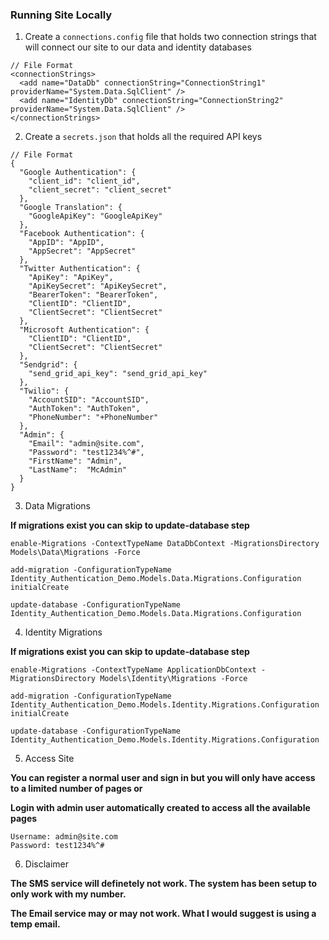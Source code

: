 ### Running Site Locally

1. Create a `connections.config` file that holds two connection strings that will connect our site to
our data and identity databases

```
// File Format
<connectionStrings>
  <add name="DataDb" connectionString="ConnectionString1" providerName="System.Data.SqlClient" />
  <add name="IdentityDb" connectionString="ConnectionString2" providerName="System.Data.SqlClient" />
</connectionStrings>
```

2. Create a `secrets.json` that holds all the required API keys 

```
// File Format
{
  "Google Authentication": {
    "client_id": "client_id",
    "client_secret": "client_secret"
  },
  "Google Translation": {
    "GoogleApiKey": "GoogleApiKey"
  },
  "Facebook Authentication": {
    "AppID": "AppID",
    "AppSecret": "AppSecret"
  },
  "Twitter Authentication": {
    "ApiKey": "ApiKey",
    "ApiKeySecret": "ApiKeySecret",
    "BearerToken": "BearerToken",
    "ClientID": "ClientID",
    "ClientSecret": "ClientSecret"
  },
  "Microsoft Authentication": {
    "ClientID": "ClientID",
    "ClientSecret": "ClientSecret"
  },
  "Sendgrid": {
    "send_grid_api_key": "send_grid_api_key"
  },
  "Twilio": {
    "AccountSID": "AccountSID",
    "AuthToken": "AuthToken",
    "PhoneNumber": "+PhoneNumber"
  },
  "Admin": {
    "Email": "admin@site.com",
    "Password": "test1234%^#",
    "FirstName": "Admin",
    "LastName":  "McAdmin"
  }
}
```

3. Data Migrations

**If migrations exist you can skip to update-database step**

`enable-Migrations -ContextTypeName DataDbContext -MigrationsDirectory Models\Data\Migrations -Force`

`add-migration -ConfigurationTypeName Identity_Authentication_Demo.Models.Data.Migrations.Configuration initialCreate`

`update-database -ConfigurationTypeName Identity_Authentication_Demo.Models.Data.Migrations.Configuration`

4. Identity Migrations

**If migrations exist you can skip to update-database step**

`enable-Migrations -ContextTypeName ApplicationDbContext -MigrationsDirectory Models\Identity\Migrations -Force`

`add-migration -ConfigurationTypeName Identity_Authentication_Demo.Models.Identity.Migrations.Configuration initialCreate`

`update-database -ConfigurationTypeName Identity_Authentication_Demo.Models.Identity.Migrations.Configuration`

5. Access Site

**You can register a normal user and sign in but you will only have access to a limited number of pages or**

**Login with admin user automatically created to access all the available pages**

```
Username: admin@site.com
Password: test1234%^#
```

6. Disclaimer

**The SMS service will definetely not work. The system has been setup to only work with my number.**

**The Email service may or may not work. What I would suggest is using a temp email.**
